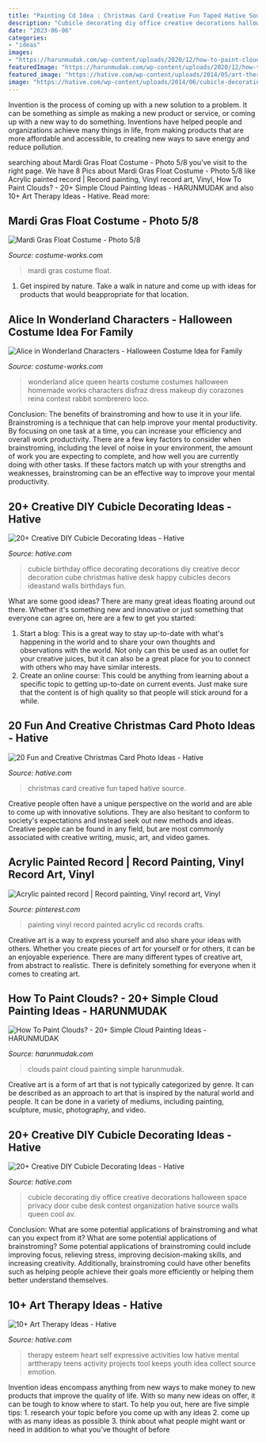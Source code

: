 ```yaml
---
title: "Painting Cd Idea : Christmas Card Creative Fun Taped Hative Source"
description: "Cubicle decorating diy office creative decorations halloween space privacy door cube desk contest organization hative source walls queen cool av"
date: "2023-06-06"
categories:
- "ideas"
images:
- "https://harunmudak.com/wp-content/uploads/2020/12/how-to-paint-clouds-13-1024x648.jpg"
featuredImage: "https://harunmudak.com/wp-content/uploads/2020/12/how-to-paint-clouds-13-1024x648.jpg"
featured_image: "https://hative.com/wp-content/uploads/2014/05/art-therapy-ideas/5-art-therapy-ideas.jpg"
image: "https://hative.com/wp-content/uploads/2014/06/cubicle-decorating-ideas/20-office-cubicle-decorating-ideas.jpg"
---
```



Invention is the process of coming up with a new solution to a problem. It can be something as simple as making a new product or service, or coming up with a new way to do something. Inventions have helped people and organizations achieve many things in life, from making products that are more affordable and accessible, to creating new ways to save energy and reduce pollution.

	

		
searching about Mardi Gras Float Costume - Photo 5/8 you've visit to the right page. We have 8 Pics about Mardi Gras Float Costume - Photo 5/8 like Acrylic painted record | Record painting, Vinyl record art, Vinyl, How To Paint Clouds? - 20+ Simple Cloud Painting Ideas - HARUNMUDAK and also 10+ Art Therapy Ideas - Hative. Read more:
		
    
## Mardi Gras Float Costume - Photo 5/8

<img loading=lazy src="http://photos.costume-works.com/full/mardi_gras_float4.jpg" onerror="this.onerror=null;this.src='https://tse2.mm.bing.net/th?id=OIP.KeoRkEHBmKUxZll0g9HyxgHaMZ&amp;pid=15.1';" alt="Mardi Gras Float Costume - Photo 5/8">

_Source: costume-works.com_

>mardi gras costume float. 

	

1. Get inspired by nature. Take a walk in nature and come up with ideas for products that would beappropriate for that location.

    
## Alice In Wonderland Characters - Halloween Costume Idea For Family

<img loading=lazy src="https://photos.costume-works.com/full/alice_in_wonderland_queen_of_hearts.jpg" onerror="this.onerror=null;this.src='https://tse2.mm.bing.net/th?id=OIP.oT9fCPgxEGgzX3mLD41pMQHaNd&amp;pid=15.1';" alt="Alice in Wonderland Characters - Halloween Costume Idea for Family">

_Source: costume-works.com_

>wonderland alice queen hearts costume costumes halloween homemade works characters disfraz dress makeup diy corazones reina contest rabbit sombrerero loco. 

	

Conclusion: The benefits of brainstroming and how to use it in your life.
Brainstroming is a technique that can help improve your mental productivity. By focusing on one task at a time, you can increase your efficiency and overall work productivity. There are a few key factors to consider when brainstroming, including the level of noise in your environment, the amount of work you are expecting to complete, and how well you are currently doing with other tasks. If these factors match up with your strengths and weaknesses, brainstroming can be an effective way to improve your mental productivity.

    
## 20+ Creative DIY Cubicle Decorating Ideas - Hative

<img loading=lazy src="https://hative.com/wp-content/uploads/2014/06/cubicle-decorating-ideas/14-office-cubicle-decorating-ideas.jpg" onerror="this.onerror=null;this.src='https://tse2.mm.bing.net/th?id=OIP.dUqfod3d79Gb1u8tJGB9AgHaJ4&amp;pid=15.1';" alt="20+ Creative DIY Cubicle Decorating Ideas - Hative">

_Source: hative.com_

>cubicle birthday office decorating decorations diy creative decor decoration cube christmas hative desk happy cubicles decors ideastand walls birthdays fun. 

	

What are some good ideas?
There are many great ideas floating around out there. Whether it's something new and innovative or just something that everyone can agree on, here are a few to get you started: 
1. Start a blog: This is a great way to stay up-to-date with what's happening in the world and to share your own thoughts and observations with the world. Not only can this be used as an outlet for your creative juices, but it can also be a great place for you to connect with others who may have similar interests. 
2. Create an online course: This could be anything from learning about a specific topic to getting up-to-date on current events. Just make sure that the content is of high quality so that people will stick around for a while. 

    
## 20 Fun And Creative Christmas Card Photo Ideas - Hative

<img loading=lazy src="https://hative.com/wp-content/uploads/2014/11/christmas-card-photo-ideas/17-christmas-card-photo-ideas.jpg" onerror="this.onerror=null;this.src='https://tse2.mm.bing.net/th?id=OIP.aAVQtyQ2ZuZForC4ulJAzwHaLH&amp;pid=15.1';" alt="20 Fun and Creative Christmas Card Photo Ideas - Hative">

_Source: hative.com_

>christmas card creative fun taped hative source. 

	

Creative people often have a unique perspective on the world and are able to come up with innovative solutions. They are also hesitant to conform to society's expectations and instead seek out new methods and ideas. Creative people can be found in any field, but are most commonly associated with creative writing, music, art, and video games.

    
## Acrylic Painted Record | Record Painting, Vinyl Record Art, Vinyl

<img loading=lazy src="https://i.pinimg.com/736x/f1/a5/28/f1a528b5a28f675d464b111bcf43aef9.jpg" onerror="this.onerror=null;this.src='https://tse3.mm.bing.net/th?id=OIP.EWmlf5BDzMMX2sxp2zlO0QHaJ4&amp;pid=15.1';" alt="Acrylic painted record | Record painting, Vinyl record art, Vinyl">

_Source: pinterest.com_

>painting vinyl record painted acrylic cd records crafts. 

	

Creative art is a way to express yourself and also share your ideas with others. Whether you create pieces of art for yourself or for others, it can be an enjoyable experience. There are many different types of creative art, from abstract to realistic. There is definitely something for everyone when it comes to creating art.

    
## How To Paint Clouds? - 20+ Simple Cloud Painting Ideas - HARUNMUDAK

<img loading=lazy src="https://harunmudak.com/wp-content/uploads/2020/12/how-to-paint-clouds-13-1024x648.jpg" onerror="this.onerror=null;this.src='https://tse2.mm.bing.net/th?id=OIP.NngTrQN8MfcEQn2Vl-kvSAHaEr&amp;pid=15.1';" alt="How To Paint Clouds? - 20+ Simple Cloud Painting Ideas - HARUNMUDAK">

_Source: harunmudak.com_

>clouds paint cloud painting simple harunmudak. 

	

Creative art is a form of art that is not typically categorized by genre. It can be described as an approach to art that is inspired by the natural world and people. It can be done in a variety of mediums, including painting, sculpture, music, photography, and video.

    
## 20+ Creative DIY Cubicle Decorating Ideas - Hative

<img loading=lazy src="https://hative.com/wp-content/uploads/2014/06/cubicle-decorating-ideas/20-office-cubicle-decorating-ideas.jpg" onerror="this.onerror=null;this.src='https://tse2.mm.bing.net/th?id=OIP.EKOs4CpKpLtYMsyDkY9fvgHaHa&amp;pid=15.1';" alt="20+ Creative DIY Cubicle Decorating Ideas - Hative">

_Source: hative.com_

>cubicle decorating diy office creative decorations halloween space privacy door cube desk contest organization hative source walls queen cool av. 

	

Conclusion: What are some potential applications of brainstroming and what can you expect from it?
What are some potential applications of brainstroming?
Some potential applications of brainstroming could include improving focus, relieving stress, improving decision-making skills, and increasing creativity. Additionally, brainstroming could have other benefits such as helping people achieve their goals more efficiently or helping them better understand themselves.

    
## 10+ Art Therapy Ideas - Hative

<img loading=lazy src="https://hative.com/wp-content/uploads/2014/05/art-therapy-ideas/5-art-therapy-ideas.jpg" onerror="this.onerror=null;this.src='https://tse4.mm.bing.net/th?id=OIP.4zai1rYDoWpjCmQ3gWgbqAHaHa&amp;pid=15.1';" alt="10+ Art Therapy Ideas - Hative">

_Source: hative.com_

>therapy esteem heart self expressive activities low hative mental arttherapy teens activity projects tool keeps youth idea collect source emotion. 

	

Invention ideas encompass anything from new ways to make money to new products that improve the quality of life. With so many new ideas on offer, it can be tough to know where to start. To help you out, here are five simple tips: 1. research your topic before you come up with any ideas 2. come up with as many ideas as possible 3. think about what people might want or need in addition to what you’ve thought of before 
